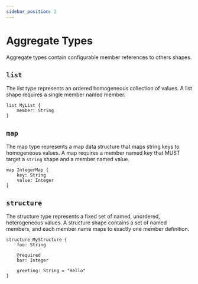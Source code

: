 ```yaml
---
sidebar_position: 2
---
```


# Aggregate Types

Aggregate types contain configurable member references to others shapes.

## `list`

The list type represents an ordered homogeneous collection of values. A list shape requires a single member named member.

```
list MyList {
    member: String
}
```

## `map`

The map type represents a map data structure that maps string keys to homogeneous values. A map requires a member named key that MUST target a `string` shape and a member named value.

```
map IntegerMap {
    key: String
    value: Integer
}
```

## `structure`

The structure type represents a fixed set of named, unordered, heterogeneous values. A structure shape contains a set of named members, and each member name maps to exactly one member definition.

```
structure MyStructure {
    foo: String

    @required
    bar: Integer

    greeting: String = "Hello"
}
```
